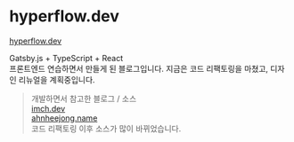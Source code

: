 # hyperflow.dev
[hyperflow.dev](https://hyperflow.dev)

Gatsby.js + TypeScript + React<br/>
프론트엔드 연습하면서 만들게 된 블로그입니다.
지금은 코드 리팩토링을 마쳤고, 디자인 리뉴얼을 계획중입니다.

> 개발하면서 참고한 블로그 / 소스  
> [imch.dev](https://imch.dev)  
> [ahnheejong.name](https://ahnheejong.name/)  
> 코드 리팩토링 이후 소스가 많이 바뀌었습니다.

